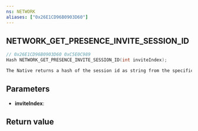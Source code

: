 ```yaml
---
ns: NETWORK
aliases: ["0x26E1CD96B0903D60"]
---
```

## NETWORK_GET_PRESENCE_INVITE_SESSION_ID

```c
// 0x26E1CD96B0903D60 0xC5E0C989
Hash NETWORK_GET_PRESENCE_INVITE_SESSION_ID(int inviteIndex);

The Native returns a hash of the session id as string from the specific invite index!
```

## Parameters
* **inviteIndex**: 

## Return value
